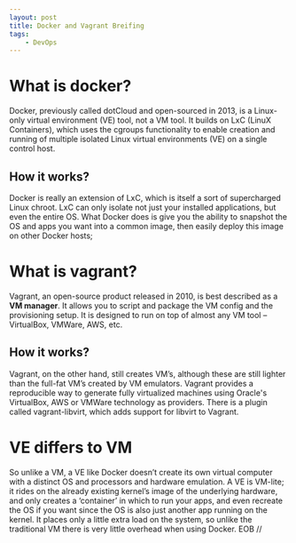 ```yaml
---
layout: post
title: Docker and Vagrant Breifing
tags:
    - DevOps
---
```


# What is docker?

Docker, previously called dotCloud and open-sourced in 2013, is a Linux-only virtual environment (VE) tool, not a VM tool. It builds on LxC (LinuX Containers), which uses the cgroups functionality to enable creation and running of multiple isolated Linux virtual environments (VE) on a single control host.

## How it works?
Docker is really an extension of LxC, which is itself a sort of supercharged Linux chroot. LxC can only isolate not just your installed applications, but even the entire OS. What Docker does is give you the ability to snapshot the OS and apps you want into a common image, then easily deploy this image on other Docker hosts;

# What is vagrant?
Vagrant, an open-source product released in 2010, is best described as a __VM manager__. It allows you to script and package the VM config and the provisioning setup. It is designed to run on top of almost any VM tool – VirtualBox, VMWare, AWS, etc.

## How it works?
Vagrant, on the other hand, still creates VM’s, although these are still lighter than the full-fat VM’s created by VM emulators. Vagrant provides a reproducible way to generate fully virtualized machines using Oracle's VirtualBox, AWS or VMWare technology as providers. There is a plugin called vagrant-libvirt, which adds support for libvirt to Vagrant.

# VE differs to VM
So unlike a VM, a VE like Docker doesn’t create its own virtual computer with a distinct OS and processors and hardware emulation. A VE is VM-lite; it rides on the already existing kernel’s image of the underlying hardware, and only creates a ‘container’ in which to run your apps, and even recreate the OS if you want since the OS is also just another app running on the kernel. It places only a little extra load on the system, so unlike the traditional VM there is very little overhead when using Docker. 
EOB
//